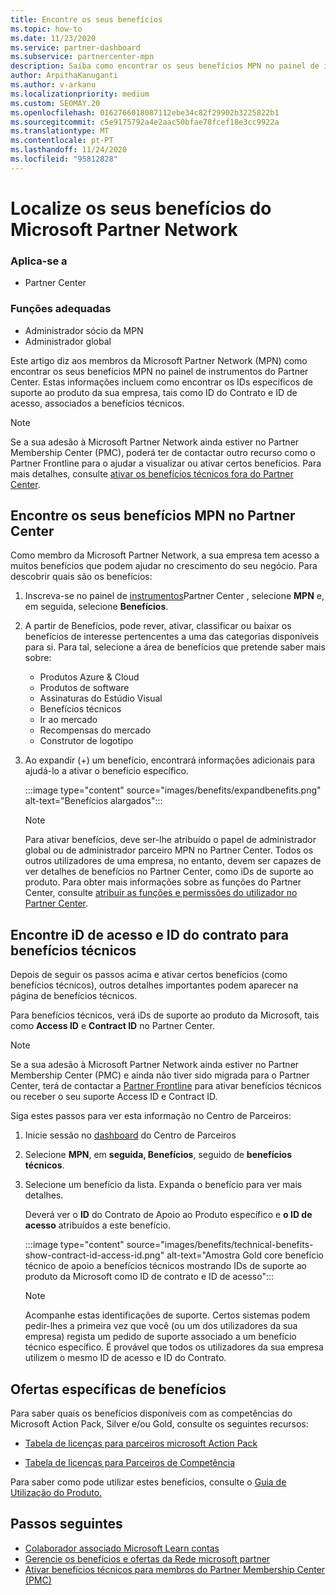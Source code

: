 ```yaml
---
title: Encontre os seus benefícios
ms.topic: how-to
ms.date: 11/23/2020
ms.service: partner-dashboard
ms.subservice: partnercenter-mpn
description: Saiba como encontrar os seus benefícios MPN no painel de instrumentos partner Center. Inclui informações sobre como encontrar o seu ID de acesso e ID do contrato para benefícios técnicos.
author: ArpithaKanuganti
ms.author: v-arkanu
ms.localizationpriority: medium
ms.custom: SEOMAY.20
ms.openlocfilehash: 0162766018087112ebe34c82f29902b3225822b1
ms.sourcegitcommit: c5e9175792a4e2aac50bfae78fcef18e3cc9922a
ms.translationtype: MT
ms.contentlocale: pt-PT
ms.lasthandoff: 11/24/2020
ms.locfileid: "95812828"
---
```

# <a name="locate-your-microsoft-partner-network-benefits"></a>Localize os seus benefícios do Microsoft Partner Network 

### <a name="applies-to"></a>Aplica-se a

- Partner Center

### <a name="appropriate-roles"></a>Funções adequadas

- Administrador sócio da MPN
- Administrador global

Este artigo diz aos membros da Microsoft Partner Network (MPN) como encontrar os seus benefícios MPN no painel de instrumentos do Partner Center. Estas informações incluem como encontrar os IDs específicos de suporte ao produto da sua empresa, tais como ID do Contrato e ID de acesso, associados a benefícios técnicos.

>[!NOTE]
> Se a sua adesão à Microsoft Partner Network ainda estiver no Partner Membership Center (PMC), poderá ter de contactar outro recurso como o Partner Frontline para o ajudar a visualizar ou ativar certos benefícios. Para mais detalhes, consulte [ativar os benefícios técnicos fora do Partner Center](partner-membership-center-tech-benefits-activate.md).

## <a name="find-your-mpn-benefits-in-partner-center"></a>Encontre os seus benefícios MPN no Partner Center

Como membro da Microsoft Partner Network, a sua empresa tem acesso a muitos benefícios que podem ajudar no crescimento do seu negócio. Para descobrir quais são os benefícios:

1. Inscreva-se no painel de [instrumentos](https://partner.microsoft.com/dashboard/home)Partner Center , selecione **MPN** e, em seguida, selecione **Benefícios**.

2. A partir de Benefícios, pode rever, ativar, classificar ou baixar os benefícios de interesse pertencentes a uma das categorias disponíveis para si. Para tal, selecione a área de benefícios que pretende saber mais sobre:

   - Produtos Azure & Cloud
   - Produtos de software
   - Assinaturas do Estúdio Visual
   - Benefícios técnicos
   - Ir ao mercado
   - Recompensas do mercado
   - Construtor de logotipo

3. Ao expandir (+) um benefício, encontrará informações adicionais para ajudá-lo a ativar o benefício específico.

   :::image type="content" source="images/benefits/expandbenefits.png" alt-text="Benefícios alargados":::

   > [!NOTE]
   > Para ativar benefícios, deve ser-lhe atribuído o papel de administrador global ou de administrador parceiro MPN no Partner Center. Todos os outros utilizadores de uma empresa, no entanto, devem ser capazes de ver detalhes de benefícios no Partner Center, como iDs de suporte ao produto. Para obter mais informações sobre as funções do Partner Center, consulte [atribuir as funções e permissões do utilizador no Partner Center](permissions-overview.md).

## <a name="find-access-id-and-contract-id-for-technical-benefits"></a>Encontre iD de acesso e ID do contrato para benefícios técnicos

Depois de seguir os passos acima e ativar certos benefícios (como benefícios técnicos), outros detalhes importantes podem aparecer na página de benefícios técnicos.

Para benefícios técnicos, verá iDs de suporte ao produto da Microsoft, tais como **Access ID** e **Contract ID** no Partner Center.

>[!NOTE]
> Se a sua adesão à Microsoft Partner Network ainda estiver no Partner Membership Center (PMC) e ainda não tiver sido migrada para o Partner Center, terá de contactar a [Partner Frontline](partner-membership-center-tech-benefits-activate.md) para ativar benefícios técnicos ou receber o seu suporte Access ID e Contract ID.

 Siga estes passos para ver esta informação no Centro de Parceiros:

1. Inicie sessão no [dashboard](https://partner.microsoft.com/dashboard/home) do Centro de Parceiros

2. Selecione **MPN**, em **seguida, Benefícios**, seguido de **benefícios técnicos**.

3. Selecione um benefício da lista. Expanda o benefício para ver mais detalhes. 

   Deverá ver o **ID** do Contrato de Apoio ao Produto específico e **o ID de acesso** atribuídos a este benefício.  

   :::image type="content" source="images/benefits/technical-benefits-show-contract-id-access-id.png" alt-text="Amostra Gold core benefício técnico de apoio a benefícios técnicos mostrando IDs de suporte ao produto da Microsoft como ID de contrato e ID de acesso":::

   > [!NOTE]
   > Acompanhe estas identificações de suporte. Certos sistemas podem pedir-lhes a primeira vez que você (ou um dos utilizadores da sua empresa) regista um pedido de suporte associado a um benefício técnico específico. É provável que todos os utilizadores da sua empresa utilizem o mesmo ID de acesso e ID do Contrato.

## <a name="specific-benefit-offers"></a>Ofertas específicas de benefícios

Para saber quais os benefícios disponíveis com as competências do Microsoft Action Pack, Silver e/ou Gold, consulte os seguintes recursos:

- [Tabela de licenças para parceiros microsoft Action Pack](https://assetsprod.microsoft.com/en-us/microsoft-action-pack-license-table.pdf)

- [Tabela de licenças para Parceiros de Competência](https://assetsprod.microsoft.com/mpn-maps-software-iur-competency-license-table.docx)

Para saber como pode utilizar estes benefícios, consulte o [Guia de Utilização do Produto.](https://assets.microsoft.com/MPN-MAPS-Product-Usage-Guide.pdf)

## <a name="next-steps"></a>Passos seguintes

- [Colaborador associado Microsoft Learn contas](ms-learn-associate.md)
- [Gerencie os benefícios e ofertas da Rede microsoft partner](manage-your-partner-network-benefits.md)
- [Ativar benefícios técnicos para membros do Partner Membership Center (PMC)](partner-membership-center-tech-benefits-activate.md)